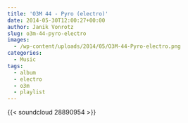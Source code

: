 ```yaml
---
title: 'O3M 44 - Pyro (electro)'
date: 2014-05-30T12:00:27+00:00
author: Janik Vonrotz
slug: o3m-44-pyro-electro
images:
  - /wp-content/uploads/2014/05/O3M-44-Pyro-electro.png
categories:
  - Music
tags:
  - album
  - electro
  - o3m
  - playlist
---
```

{{< soundcloud 28890954 >}}